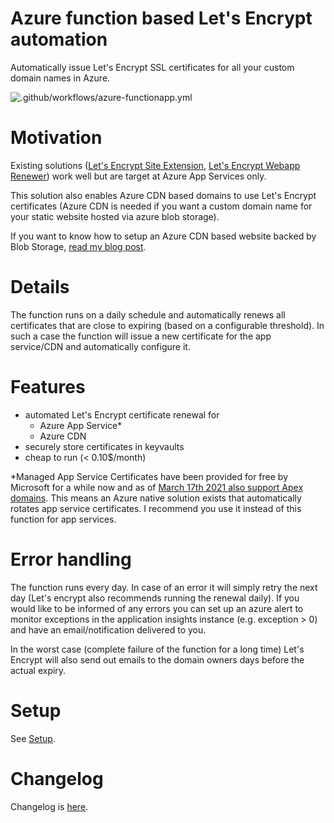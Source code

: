 # Azure function based Let's Encrypt automation

Automatically issue Let's Encrypt SSL certificates for all your custom domain names in Azure.

![.github/workflows/azure-functionapp.yml](https://github.com/MarcStan/lets-encrypt-azure/workflows/.github/workflows/azure-functionapp.yml/badge.svg)

# Motivation

Existing solutions ([Let's Encrypt Site Extension](https://github.com/sjkp/letsencrypt-siteextension), [Let's Encrypt Webapp Renewer](https://github.com/ohadschn/letsencrypt-webapp-renewer)) work well but are target at Azure App Services only.

This solution also enables Azure CDN based domains to use Let's Encrypt certificates (Azure CDN is needed if you want a custom domain name for your static website hosted via azure blob storage).

If you want to know how to setup an Azure CDN based website backed by Blob Storage, [read my blog post](https://marcstan.net/blog/2019/07/12/Static-websites-via-Azure-Storage-and-CDN/).

# Details

The function runs on a daily schedule and automatically renews all certificates that are close to expiring (based on a configurable threshold). In such a case the function will issue a new certificate for the app service/CDN and automatically configure it.

# Features

* automated Let's Encrypt certificate renewal for
    * Azure App Service*
    * Azure CDN
* securely store certificates in keyvaults
* cheap to run (< 0.10$/month)

\*Managed App Service Certificates have been provided for free by Microsoft for a while now and as of [March 17th 2021 also support Apex domains](https://azure.microsoft.com/updates/public-preview-app-service-managed-certificates-now-supports-apex-domains/). This means an Azure native solution exists that automatically rotates app service certificates. I recommend you use it instead of this function for app services.

# Error handling

The function runs every day. In case of an error it will simply retry the next day (Let's encrypt also recommends running the renewal daily). If you would like to be informed of any errors you can set up an azure alert to monitor exceptions in the application insights instance (e.g. exception > 0) and have an email/notification delivered to you.

In the worst case (complete failure of the function for a long time) Let's Encrypt will also send out emails to the domain owners days before the actual expiry.

# Setup

See [Setup](./docs/Setup.md).

# Changelog

Changelog is [here](Changelog.md).